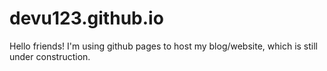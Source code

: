 # devu123.github.io

Hello friends! I'm using github pages to host my blog/website, which is still under construction.
